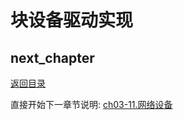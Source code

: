 # 块设备驱动实现

## next_chapter

[返回目录](./SUMMARY.md)

直接开始下一章节说明: [ch03-11.网络设备](./ch03-11.net_device.md)
